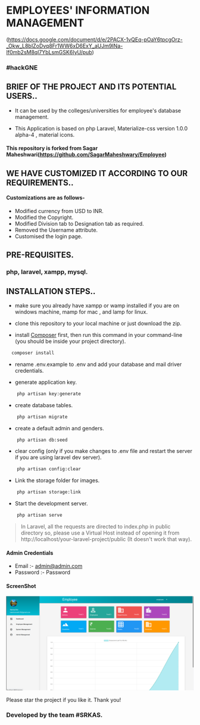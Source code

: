 # EMPLOYEES' INFORMATION MANAGEMENT
(https://docs.google.com/document/d/e/2PACX-1vQEq-pOaY6tpcgOrz-_Okw_L8bIZoDvq8Fr1WW6xD6ExY_aUJm9INa-If0mb2sM8ql7YbLsmGSK6IyU/pub)

### #hackGNE


## BRIEF OF THE PROJECT AND ITS POTENTIAL USERS..

- It can be used by the colleges/universities for employee's database management.

- This Application is based on php Laravel, Materialize-css version 1.0.0 alpha-4 , material icons.


#### This repository is forked from Sagar Maheshwari(https://github.com/SagarMaheshwary/Employee)

## WE HAVE CUSTOMIZED IT ACCORDING TO OUR REQUIREMENTS..

#### Customizations are as follows-

- Modified currency from USD to INR.
- Modified the Copyright.
- Modified Division tab to Designation tab as required.
- Removed the Username attribute.
- Customised the login page.

## PRE-REQUISITES.

### php, laravel, xampp, mysql.



## INSTALLATION STEPS..

- make sure you already have xampp or wamp installed if you are on windows machine, mamp for mac , and lamp for linux.

- clone this repository to your local machine or just download the zip.

- install [Composer](https://getcomposer.org/download) first, then run this command in your command-line (you should be inside your project directory).
```bash
  composer install
```

- rename .env.example to .env and add your database and mail driver credentials.

- generate application key.

```bash
    php artisan key:generate
```

- create database tables.

```bash
    php artisan migrate
```

- create a default admin and genders.

```bash
    php artisan db:seed
```

- clear config (only if you make changes to .env file and restart the server if you are using laravel dev server).

```bash
    php artisan config:clear
```

- Link the storage folder for images.

```bash
    php artisan storage:link
```

- Start the development server.

```bash
    php artisan serve
```
> In Laravel, all the requests are directed to index.php in public directory so, please use a Virtual Host instead of opening it from http://localhost/your-laravel-project/public (It doesn't work that way).

#### Admin Credentials
- Email :- admin@admin.com
- Password :- Password

#### ScreenShot

![screen shot](https://github.com/KirtiGautam/SRKAS/blob/master/screenshot/Dash_1.png)

Please star the project if you like it. Thank you!

### Developed by the team #SRKAS.
